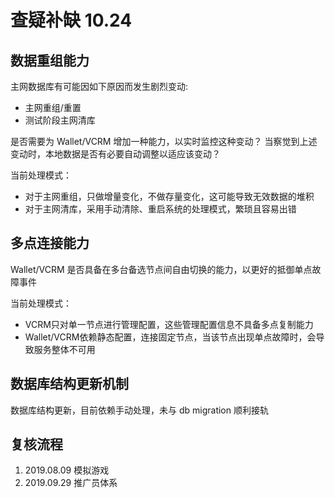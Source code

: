 # 查疑补缺 10.24

## 数据重组能力

主网数据库有可能因如下原因而发生剧烈变动:
- 主网重组/重置
- 测试阶段主网清库

是否需要为 Wallet/VCRM 增加一种能力，以实时监控这种变动？
当察觉到上述变动时，本地数据是否有必要自动调整以适应该变动？

当前处理模式：
- 对于主网重组，只做增量变化，不做存量变化，这可能导致无效数据的堆积
- 对于主网清库，采用手动清除、重启系统的处理模式，繁琐且容易出错

## 多点连接能力

Wallet/VCRM 是否具备在多台备选节点间自由切换的能力，以更好的抵御单点故障事件

当前处理模式：
- VCRM只对单一节点进行管理配置，这些管理配置信息不具备多点复制能力
- Wallet/VCRM依赖静态配置，连接固定节点，当该节点出现单点故障时，会导致服务整体不可用

## 数据库结构更新机制

数据库结构更新，目前依赖手动处理，未与 db migration 顺利接轨

## 复核流程

1. 2019.08.09 模拟游戏
2. 2019.09.29 推广员体系 